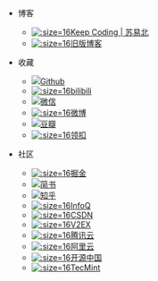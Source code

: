 - 博客
  - [![](https://notes.abelsu7.top/_media/favicon.ico ':size=16')Keep Coding | 苏易北](https://abelsu7.top)
  - [![](https://notes.abelsu7.top/_media/bayern.svg ':size=16')旧版博客](https://abelsu7.cn)

- 收藏
  - [![](https://notes.abelsu7.top/_media/github.svg)Github](https://github.com/abelsu7)
  - [![](https://notes.abelsu7.top/_media/bilibili.ico ':size=16')bilibili](https://space.bilibili.com/59456951/#/)
  - [![](https://notes.abelsu7.top/_media/wechat.svg)微信](https://notes.abelsu7.top/_images/qrcode.jpg)
  - [![](https://notes.abelsu7.top/_media/weibo.ico ':size=16')微博](https://weibo.com/abelsu7)
  - [![](https://notes.abelsu7.top/_media/douban.svg)豆瓣](https://www.douban.com/people/abelsu7/)
  - [![](https://notes.abelsu7.top/_media/leetcode.png ':size=16')领扣](https://leetcode-cn.com/13204159288/)

- 社区
  - [![](https://notes.abelsu7.top/_media/juejin.png ':size=16')掘金](https://juejin.im)
  - [![](https://notes.abelsu7.top/_media/jianshu.svg)简书](https://www.jianshu.com)
  - [![](https://notes.abelsu7.top/_media/zhihu.svg)知乎](https://www.zhihu.com)
  - [![](https://notes.abelsu7.top/_media/infoq.png ':size=16')InfoQ](https://www.infoq.cn)
  - [![](https://notes.abelsu7.top/_media/csdn.ico ':size=16')CSDN](https://blog.csdn.net/abelsu7)
  - [![](https://notes.abelsu7.top/_media/v2ex.png ':size=16')V2EX](https://www.v2ex.com/)
  - [![](https://notes.abelsu7.top/_media/qcloud.png ':size=16')腾讯云](https://cloud.tencent.com/developer)
  - [![](https://notes.abelsu7.top/_media/aliyun.svg ':size=16')阿里云](https://yq.aliyun.com)
  - [![](https://notes.abelsu7.top/_media/oschina.ico ':size=16')开源中国](https://www.oschina.net)
  - [![](https://notes.abelsu7.top/_media/tecmint.png ':size=16')TecMint](https://www.tecmint.com/)